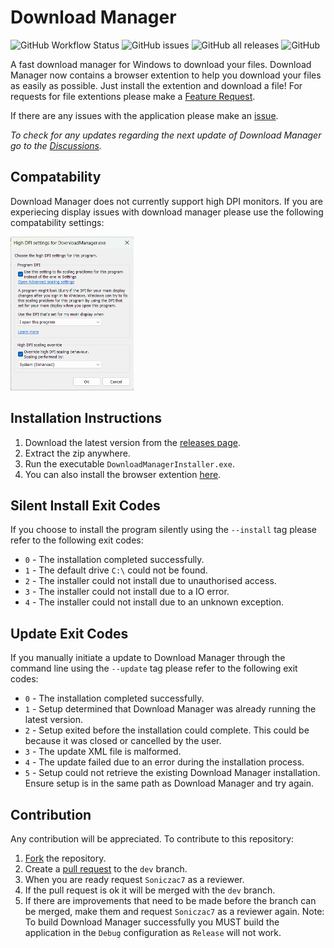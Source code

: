 # Download Manager
![GitHub Workflow Status](https://img.shields.io/github/workflow/status/Soniczac7/Download-Manager/CodeQL) ![GitHub issues](https://img.shields.io/github/issues/Soniczac7/Download-Manager) ![GitHub all releases](https://img.shields.io/github/downloads/Soniczac7/Download-Manager/total) ![GitHub](https://img.shields.io/github/license/Soniczac7/Download-Manager)

A fast download manager for Windows to download your files.
Download Manager now contains a browser extention to help you download your files as easily as possible.
Just install the extention and download a file!
For requests for file extentions please make a [Feature Request](https://github.com/Soniczac7/Download-Manager/issues/new?assignees=&labels=enhancement&template=feature_request.md&title=).

If there are any issues with the application please make an [issue](https://github.com/Soniczac7/Download-Manager/issues/new/choose).

*To check for any updates regarding the next update of Download Manager go to the [Discussions](https://github.com/Soniczac7/Download-Manager/discussions).*

## Compatability
Download Manager does not currently support high DPI monitors.
If you are experiecing display issues with download manager please use the following compatability settings:

<img src=".github/images/CompatabilitySettings.png" width="196.5px" height="246px">

## Installation Instructions
1) Download the latest version from the [releases page](https://github.com/Soniczac7/Download-Manager/releases).
2) Extract the zip anywhere.
4) Run the executable `DownloadManagerInstaller.exe`.
5) You can also install the browser extention [here](https://microsoftedge.microsoft.com/addons/detail/download-manager/facopbimneimllhcabghncloejfeficd?hl=en-GB).

## Silent Install Exit Codes
If you choose to install the program silently using the `--install` tag please refer to the following exit codes:
 - `0` - The installation completed successfully.
 - `1` - The default drive `C:\` could not be found.
 - `2` - The installer could not install due to unauthorised access.
 - `3` - The installer could not install due to a IO error.
 - `4` - The installer could not install due to an unknown exception.

## Update Exit Codes
If you manually initiate a update to Download Manager through the command line using the `--update` tag please refer to the following exit codes:
 - `0` - The installation completed successfully.
 - `1` - Setup determined that Download Manager was already running the latest version.
 - `2` - Setup exited before the installation could complete. This could be because it was closed or cancelled by the user.
 - `3` - The update XML file is malformed.
 - `4` - The update failed due to an error during the installation process.
 - `5` - Setup could not retrieve the existing Download Manager installation. Ensure setup is in the same path as Download Manager and try again.
 
## Contribution
Any contribution will be appreciated. To contribute to this repository:
1) [Fork](https://github.com/Soniczac7/Download-Manager/fork) the repository.
2) Create a [pull request](https://github.com/Soniczac7/Download-Manager/pulls) to the `dev` branch.
3) When you are ready request `Soniczac7` as a reviewer.
4) If the pull request is ok it will be merged with the `dev` branch.
5) If there are improvements that need to be made before the branch can be merged, make them and request `Soniczac7` as a reviewer again.
Note: To build Download Manager successfully you MUST build the application in the `Debug` configuration as `Release` will not work.
